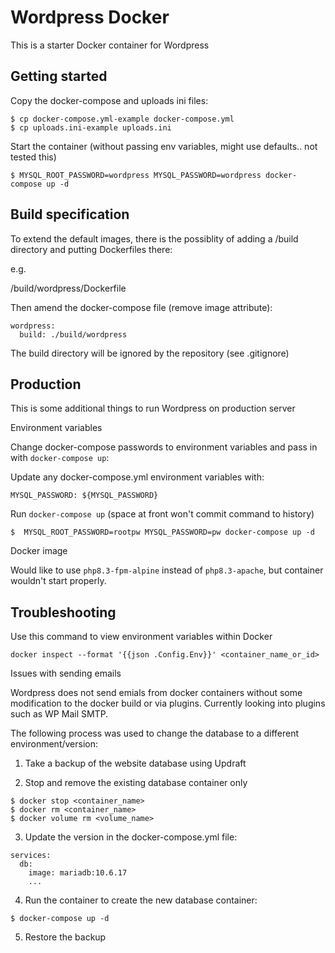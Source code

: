 # Wordpress Docker 

This is a starter Docker container for Wordpress 

## Getting started 

Copy the docker-compose and uploads ini files:

```
$ cp docker-compose.yml-example docker-compose.yml
$ cp uploads.ini-example uploads.ini
```

Start the container (without passing env variables, might use defaults.. not tested this)

```
$ MYSQL_ROOT_PASSWORD=wordpress MYSQL_PASSWORD=wordpress docker-compose up -d
```

## Build specification

To extend the default images, there is the possiblity of adding a /build directory and putting Dockerfiles there:

e.g. 

/build/wordpress/Dockerfile

Then amend the docker-compose file (remove image attribute):

```
wordpress:
  build: ./build/wordpress
```

The build directory will be ignored by the repository (see .gitignore)

## Production 

This is some additional things to run Wordpress on production server

Environment variables

Change docker-compose passwords to environment variables and pass in with `docker-compose up`:

Update any docker-compose.yml environment variables with:

```
MYSQL_PASSWORD: ${MYSQL_PASSWORD}
```

Run `docker-compose up` (space at front won't commit command to history)

```
$  MYSQL_ROOT_PASSWORD=rootpw MYSQL_PASSWORD=pw docker-compose up -d
```

Docker image 

Would like to use `php8.3-fpm-alpine` instead of `php8.3-apache`, but container wouldn't start properly.


## Troubleshooting

Use this command to view environment variables within Docker 

```
docker inspect --format '{{json .Config.Env}}' <container_name_or_id>
```

Issues with sending emails

Wordpress does not send emials from docker containers without some modification to the docker build or via plugins. Currently looking into plugins such as WP Mail SMTP.


The following process was used to change the database to a different environment/version:

1) Take a backup of the website database using Updraft

2) Stop and remove the existing database container only

```
$ docker stop <container_name>
$ docker rm <container_name>
$ docker volume rm <volume_name>
```

3) Update the version in the docker-compose.yml file:

```
services:
  db:
    image: mariadb:10.6.17
    ...
```

4) Run the container to create the new database container:

```
$ docker-compose up -d
```

5) Restore the backup